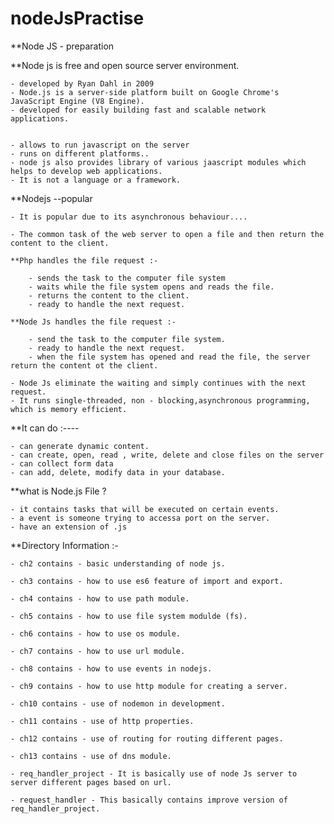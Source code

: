 # nodeJsPractise
**Node JS - preparation

**Node js is free and open source server environment.

	- developed by Ryan Dahl in 2009 
	- Node.js is a server-side platform built on Google Chrome's JavaScript Engine (V8 Engine).
	- developed for easily building fast and scalable network applications.


	- allows to run javascript on the server
	- runs on different platforms..
	- node js also provides library of various jaascript modules which helps to develop web applications.
	- It is not a language or a framework.

**Nodejs --popular 

	- It is popular due to its asynchronous behaviour....

	- The common task of the web server to open a file and then return the content to the client.

	**Php handles the file request :- 

		- sends the task to the computer file system
		- waits while the file system opens and reads the file.
		- returns the content to the client.
		- ready to handle the next request.

	**Node Js handles the file request :-

		- send the task to the computer file system.
		- ready to handle the next request.
		- when the file system has opened and read the file, the server return the content ot the client.

	- Node Js eliminate the waiting and simply continues with the next request. 
	- It runs single-threaded, non - blocking,asynchronous programming, which is memory efficient.


**It can do :----

    - can generate dynamic content.
    - can create, open, read , write, delete and close files on the server
    - can collect form data
    - can add, delete, modify data in your database.

**what is Node.js File ?

    - it contains tasks that will be executed on certain events.
    - a event is someone trying to accessa port on the server.
    - have an extension of .js

**Directory Information :- 

	- ch2 contains - basic understanding of node js. 

	- ch3 contains - how to use es6 feature of import and export.

	- ch4 contains - how to use path module.

 	- ch5 contains - how to use file system modulde (fs).

	- ch6 contains - how to use os module.

	- ch7 contains - how to use url module.

	- ch8 contains - how to use events in nodejs.

	- ch9 contains - how to use http module for creating a server.

	- ch10 contains - use of nodemon in development.

	- ch11 contains - use of http properties.

	- ch12 contains - use of routing for routing different pages.

	- ch13 contains - use of dns module.

	- req_handler_project - It is basically use of node Js server to server different pages based on url.

	- request_handler - This basically contains improve version of req_handler_project.

